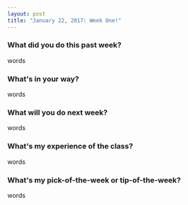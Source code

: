 ```yaml
---
layout: post
title: "January 22, 2017: Week One!"
---
```

### What did you do this past week? ###
words

### What's in your way? ###
words

### What will you do next week? ###
words

### What's my experience of the class? ###
words

### What's my pick-of-the-week or tip-of-the-week? ###
words
